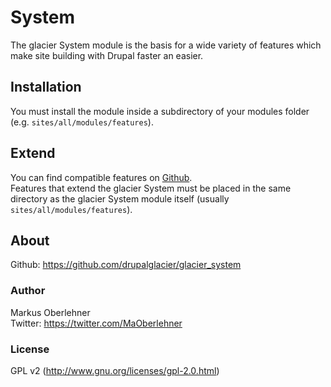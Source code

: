 # System
The glacier System module is the basis for a wide variety of features which
make site building with Drupal faster an easier.

## Installation
You must install the module inside a subdirectory of your modules folder (e.g. `sites/all/modules/features`).

## Extend
You can find compatible features on [Github](https://github.com/drupalglacier).  
Features that extend the glacier System must be placed in the same directory as the glacier System module itself (usually `sites/all/modules/features`).

## About
Github: https://github.com/drupalglacier/glacier_system

### Author
Markus Oberlehner  
Twitter: https://twitter.com/MaOberlehner

### License
GPL v2 (http://www.gnu.org/licenses/gpl-2.0.html)
